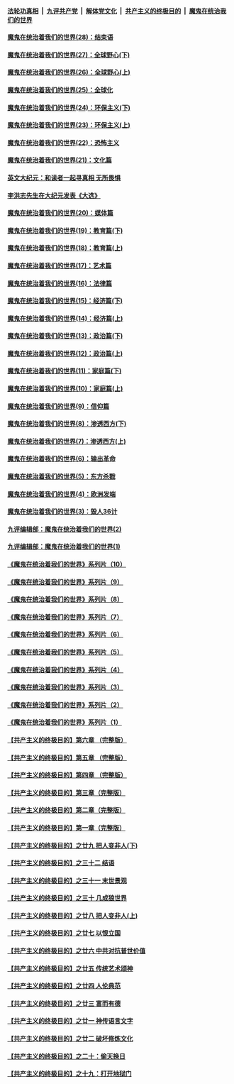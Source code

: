 

####  [法轮功真相](../../../../basic/blob/master/README.md?t=04150302) &nbsp;|&nbsp; [九评共产党](../../../../9ping.md/blob/master/README.md?t=04150302) &nbsp;|&nbsp; [解体党文化](../../../../jtdwh.md/blob/master/README.md?t=04150302)  &nbsp;|&nbsp; [共产主义的终极目的](../../../../gczydzjmd.md/blob/master/README.md?t=04150302) &nbsp;|&nbsp; [魔鬼在统治我们的世界](../../../../mgztzwmdsj.md/blob/master/README.md?t=04150302) 

#### [魔鬼在统治着我们的世界(28)：结束语](../pages/nsc422/n10936246.md?t=04150302) 

#### [魔鬼在统治着我们的世界(27)：全球野心(下)](../pages/nsc422/n10928319.md?t=04150302) 

#### [魔鬼在统治着我们的世界(26)：全球野心(上)](../pages/nsc422/n10900318.md?t=04150302) 

#### [魔鬼在统治着我们的世界(25)：全球化](../pages/nsc422/n10788205.md?t=04150302) 

#### [魔鬼在统治着我们的世界(24)：环保主义(下)](../pages/nsc422/n10695307.md?t=04150302) 

#### [魔鬼在统治着我们的世界(23)：环保主义(上)](../pages/nsc422/n10688613.md?t=04150302) 

#### [魔鬼在统治着我们的世界(22)：恐怖主义](../pages/nsc422/n10614727.md?t=04150302) 

#### [魔鬼在统治着我们的世界(21)：文化篇](../pages/nsc422/n10597706.md?t=04150302) 

#### [英文大纪元：和读者一起寻真相 无所畏惧](../pages/nsc422/n12542027.md?t=04150302) 

#### [李洪志先生在大纪元发表《大选》](../pages/nsc422/n12534746.md?t=04150302) 

#### [魔鬼在统治着我们的世界(20)：媒体篇](../pages/nsc422/n10586579.md?t=04150302) 

#### [魔鬼在统治着我们的世界(19)：教育篇(下)](../pages/nsc422/n10564808.md?t=04150302) 

#### [魔鬼在统治着我们的世界(18)：教育篇(上)](../pages/nsc422/n10526970.md?t=04150302) 

#### [魔鬼在统治着我们的世界(17)：艺术篇](../pages/nsc422/n10499093.md?t=04150302) 

#### [魔鬼在统治着我们的世界(16)：法律篇](../pages/nsc422/n10485969.md?t=04150302) 

#### [魔鬼在统治着我们的世界(15)：经济篇(下)](../pages/nsc422/n10469975.md?t=04150302) 

#### [魔鬼在统治着我们的世界(14)：经济篇(上)](../pages/nsc422/n10457370.md?t=04150302) 

#### [魔鬼在统治着我们的世界(13)：政治篇(下)](../pages/nsc422/n10448270.md?t=04150302) 

#### [魔鬼在统治着我们的世界(12)：政治篇(上)](../pages/nsc422/n10444576.md?t=04150302) 

#### [魔鬼在统治着我们的世界(11)：家庭篇(下)](../pages/nsc422/n10440961.md?t=04150302) 

#### [魔鬼在统治着我们的世界(10)：家庭篇(上)](../pages/nsc422/n10435448.md?t=04150302) 

#### [魔鬼在统治着我们的世界(9)：信仰篇](../pages/nsc422/n10432159.md?t=04150302) 

#### [魔鬼在统治着我们的世界(8)：渗透西方(下)](../pages/nsc422/n10429603.md?t=04150302) 

#### [魔鬼在统治着我们的世界(7)：渗透西方(上)](../pages/nsc422/n10426013.md?t=04150302) 

#### [魔鬼在统治着我们的世界(6)：输出革命](../pages/nsc422/n10421536.md?t=04150302) 

#### [魔鬼在统治着我们的世界(5)：东方杀戮](../pages/nsc422/n10417707.md?t=04150302) 

#### [魔鬼在统治着我们的世界(4)：欧洲发端](../pages/nsc422/n10414890.md?t=04150302) 

#### [魔鬼在统治着我们的世界(3)：毁人36计](../pages/nsc422/n10411583.md?t=04150302) 

#### [九评编辑部：魔鬼在统治着我们的世界(2)](../pages/nsc422/n10410036.md?t=04150302) 

#### [九评编辑部：魔鬼在统治着我们的世界(1)](../pages/nsc422/n10406825.md?t=04150302) 

#### [《魔鬼在统治着我们的世界》系列片（10）](../pages/nsc422/n12292670.md?t=04150302) 

#### [《魔鬼在统治着我们的世界》系列片（9）](../pages/nsc422/n12290859.md?t=04150302) 

#### [《魔鬼在统治着我们的世界》系列片（8）](../pages/nsc422/n12287445.md?t=04150302) 

#### [《魔鬼在统治着我们的世界》系列片（7）](../pages/nsc422/n12283425.md?t=04150302) 

#### [《魔鬼在统治着我们的世界》系列片（6）](../pages/nsc422/n12282314.md?t=04150302) 

#### [《魔鬼在统治着我们的世界》系列片（5）](../pages/nsc422/n12281419.md?t=04150302) 

#### [《魔鬼在统治着我们的世界》系列片（4）](../pages/nsc422/n12274024.md?t=04150302) 

#### [《魔鬼在统治着我们的世界》系列片（3）](../pages/nsc422/n12271322.md?t=04150302) 

#### [《魔鬼在统治着我们的世界》系列片（2）](../pages/nsc422/n12269049.md?t=04150302) 

#### [《魔鬼在统治着我们的世界》系列片（1）](../pages/nsc422/n12267575.md?t=04150302) 

#### [【共产主义的终极目的】第六章 （完整版）](../pages/nsc422/n11428913.md?t=04150302) 

#### [【共产主义的终极目的】第五章 （完整版）](../pages/nsc422/n11428912.md?t=04150302) 

#### [【共产主义的终极目的】第四章 （完整版）](../pages/nsc422/n11428907.md?t=04150302) 

#### [【共产主义的终极目的】第三章（完整版）](../pages/nsc422/n11428848.md?t=04150302) 

#### [【共产主义的终极目的】第二章（完整版）](../pages/nsc422/n11428831.md?t=04150302) 

#### [【共产主义的终极目的】第一章（完整版）](../pages/nsc422/n11417651.md?t=04150302) 

#### [【共产主义的终极目的】之廿九 把人变非人(下)](../pages/nsc422/n11344140.md?t=04150302) 

#### [【共产主义的终极目的】之三十二 结语](../pages/nsc422/n11360535.md?t=04150302) 

#### [【共产主义的终极目的】之三十一 末世景观](../pages/nsc422/n11351129.md?t=04150302) 

#### [【共产主义的终极目的】之三十 几成狼世界](../pages/nsc422/n11348280.md?t=04150302) 

#### [【共产主义的终极目的】之廿八 把人变非人(上)](../pages/nsc422/n11340492.md?t=04150302) 

#### [【共产主义的终极目的】之廿七 以恨立国](../pages/nsc422/n11336944.md?t=04150302) 

#### [【共产主义的终极目的】之廿六 中共对抗普世价值](../pages/nsc422/n11324785.md?t=04150302) 

#### [【共产主义的终极目的】之廿五 传统艺术颂神](../pages/nsc422/n11296396.md?t=04150302) 

#### [【共产主义的终极目的】之廿四 人伦典范](../pages/nsc422/n11296397.md?t=04150302) 

#### [【共产主义的终极目的】之廿三 富而有德](../pages/nsc422/n11283598.md?t=04150302) 

#### [【共产主义的终极目的】之廿一 神传语言文字](../pages/nsc422/n11263265.md?t=04150302) 

#### [【共产主义的终极目的】之廿二 破坏修炼文化](../pages/nsc422/n11245728.md?t=04150302) 

#### [【共产主义的终极目的】之二十：偷天换日](../pages/nsc422/n11238846.md?t=04150302) 

#### [【共产主义的终极目的】之十九：打开地狱门](../pages/nsc422/n11206376.md?t=04150302) 

